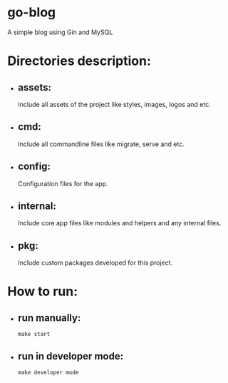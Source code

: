 # go-blog

A simple blog using Gin and MySQL

# Directories description:

- ## assets:

  Include all assets of the project like styles, images, logos and etc.

- ## cmd:

  Include all commandline files like migrate, serve and etc.

- ## config:

  Configuration files for the app.

- ## internal:

  Include core app files like modules and helpers and any internal files.

- ## pkg:

  Include custom packages developed for this project.
#
# How to run:
  - ## run manually:
        make start
  - ## run in developer mode:
        make developer mode

